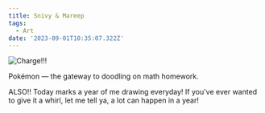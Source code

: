 ```yaml
---
title: Snivy & Mareep
tags:
  - Art
date: '2023-09-01T10:35:07.322Z'
---
```


![Charge!!!](https://res.cloudinary.com/cpadilla/image/upload/v1693000996/chrisdpadilla/blog/art/sniviiandmareep_cldzmr.jpg)

Pokémon — the gateway to doodling on math homework.

ALSO!! Today marks a year of me drawing everyday! If you've ever wanted to give it a whirl, let me tell ya, a lot can happen in a year!
